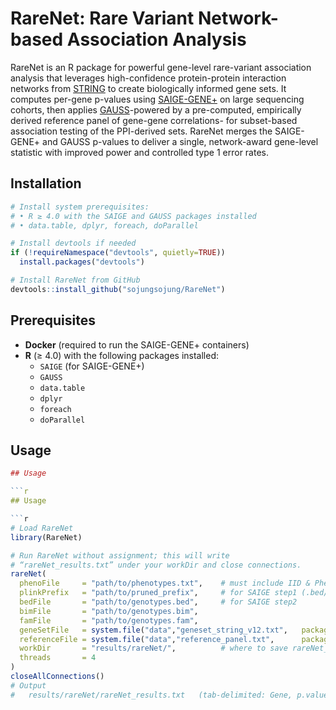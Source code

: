# RareNet: Rare Variant Network-based Association Analysis

RareNet is an R package for powerful gene-level rare-variant association analysis that leverages high-confidence protein-protein interaction networks from [STRING](https://string-db.org/) to create biologically informed gene sets. It computes per-gene p-values using [SAIGE-GENE+](https://github.com/weizhouUMICH/SAIGE) on large sequencing cohorts, then applies [GAUSS](https://github.com/diptavo/GAUSS)-powered by a pre-computed, empirically derived reference panel of gene-gene correlations- for subset-based association testing of the PPI-derived sets. RareNet merges the SAIGE-GENE+ and GAUSS p-values to deliver a single, network-award gene-level statistic with improved power and controlled type 1 error rates. 


## Installation

```r
# Install system prerequisites:
# • R ≥ 4.0 with the SAIGE and GAUSS packages installed
# • data.table, dplyr, foreach, doParallel

# Install devtools if needed
if (!requireNamespace("devtools", quietly=TRUE))
  install.packages("devtools")

# Install RareNet from GitHub
devtools::install_github("sojungsojung/RareNet")
```

## Prerequisites

- **Docker** (required to run the SAIGE-GENE+ containers)  
- **R** (≥ 4.0) with the following packages installed:
  - `SAIGE` (for SAIGE-GENE+)  
  - `GAUSS`  
  - `data.table`  
  - `dplyr`  
  - `foreach`  
  - `doParallel`  

## Usage

```r
## Usage

```r
## Usage

```r
# Load RareNet
library(RareNet)

# Run RareNet without assignment; this will write
# “rareNet_results.txt” under your workDir and close connections.
rareNet(
  phenoFile     = "path/to/phenotypes.txt",    # must include IID & Phenotype columns
  plinkPrefix   = "path/to/pruned_prefix",     # for SAIGE step1 (.bed/.bim/.fam)
  bedFile       = "path/to/genotypes.bed",     # for SAIGE step2
  bimFile       = "path/to/genotypes.bim",
  famFile       = "path/to/genotypes.fam",
  geneSetFile   = system.file("data","geneset_string_v12.txt",   package="RareNet"),
  referenceFile = system.file("data","reference_panel.txt",      package="RareNet"),
  workDir       = "results/rareNet/",          # where to save rareNet_results.txt
  threads       = 4
)
closeAllConnections()
# Output
#   results/rareNet/rareNet_results.txt   (tab-delimited: Gene, p.value)
```
